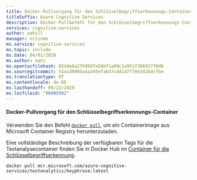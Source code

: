 ```yaml
---
title: Docker-Pullvorgang für den Schlüsselbegriffserkennungs-Container
titleSuffix: Azure Cognitive Services
description: Docker-Pullbefehl für den Schlüsselbegriffserkennungs-Container
services: cognitive-services
author: aahill
manager: nitinme
ms.service: cognitive-services
ms.topic: include
ms.date: 04/01/2020
ms.author: aahi
ms.openlocfilehash: 02dde8a27b9687e58bf1a09c1a951f306937f0d6
ms.sourcegitcommit: 53acd9895a4a395efa6d7cd41d7f78e392b9cfbe
ms.translationtype: HT
ms.contentlocale: de-DE
ms.lasthandoff: 09/22/2020
ms.locfileid: "90905992"
---
```

#### <a name="docker-pull-for-the-key-phrase-extraction-container"></a>Docker-Pullvorgang für den Schlüsselbegriffserkennungs-Container

Verwenden Sie den Befehl [`docker pull`](https://docs.docker.com/engine/reference/commandline/pull/), um ein Containerimage aus Microsoft Container Registry herunterzuladen.

Eine vollständige Beschreibung der verfügbaren Tags für die Textanalysecontainer finden Sie in Docker Hub im [Container für die Schlüsselbegriffserkennung](https://go.microsoft.com/fwlink/?linkid=2018757).

```
docker pull mcr.microsoft.com/azure-cognitive-services/textanalytics/keyphrase:latest
```
